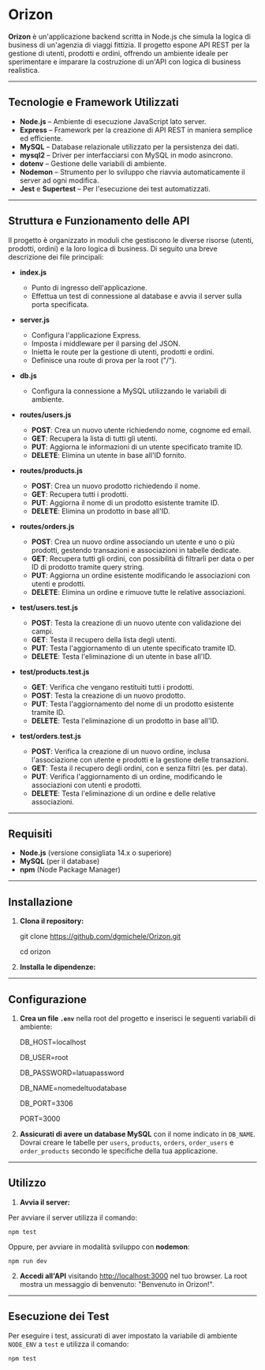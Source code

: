 # Orizon

**Orizon** è un'applicazione backend scritta in Node.js che simula la logica di business di un'agenzia di viaggi fittizia. Il progetto espone API REST per la gestione di utenti, prodotti e ordini, offrendo un ambiente ideale per sperimentare e imparare la costruzione di un'API con logica di business realistica.

---

## Tecnologie e Framework Utilizzati

- **Node.js** – Ambiente di esecuzione JavaScript lato server.
- **Express** – Framework per la creazione di API REST in maniera semplice ed efficiente.
- **MySQL** – Database relazionale utilizzato per la persistenza dei dati.
- **mysql2** – Driver per interfacciarsi con MySQL in modo asincrono.
- **dotenv** – Gestione delle variabili di ambiente.
- **Nodemon** – Strumento per lo sviluppo che riavvia automaticamente il server ad ogni modifica.
- **Jest** e **Supertest** – Per l'esecuzione dei test automatizzati.

---

## Struttura e Funzionamento delle API

Il progetto è organizzato in moduli che gestiscono le diverse risorse (utenti, prodotti, ordini) e la loro logica di business. Di seguito una breve descrizione dei file principali:

- **index.js**

  - Punto di ingresso dell'applicazione.
  - Effettua un test di connessione al database e avvia il server sulla porta specificata.

- **server.js**

  - Configura l'applicazione Express.
  - Imposta i middleware per il parsing del JSON.
  - Inietta le route per la gestione di utenti, prodotti e ordini.
  - Definisce una route di prova per la root ("/").

- **db.js**

  - Configura la connessione a MySQL utilizzando le variabili di ambiente.

- **routes/users.js**

  - **POST**: Crea un nuovo utente richiedendo nome, cognome ed email.
  - **GET**: Recupera la lista di tutti gli utenti.
  - **PUT**: Aggiorna le informazioni di un utente specificato tramite ID.
  - **DELETE**: Elimina un utente in base all'ID fornito.

- **routes/products.js**

  - **POST**: Crea un nuovo prodotto richiedendo il nome.
  - **GET**: Recupera tutti i prodotti.
  - **PUT**: Aggiorna il nome di un prodotto esistente tramite ID.
  - **DELETE**: Elimina un prodotto in base all'ID.

- **routes/orders.js**

  - **POST**: Crea un nuovo ordine associando un utente e uno o più prodotti, gestendo transazioni e associazioni in tabelle dedicate.
  - **GET**: Recupera tutti gli ordini, con possibilità di filtrarli per data o per ID di prodotto tramite query string.
  - **PUT**: Aggiorna un ordine esistente modificando le associazioni con utenti e prodotti.
  - **DELETE**: Elimina un ordine e rimuove tutte le relative associazioni.

- **test/users.test.js**
  - **POST**: Testa la creazione di un nuovo utente con validazione dei campi.
  - **GET**: Testa il recupero della lista degli utenti.
  - **PUT**: Testa l'aggiornamento di un utente specificato tramite ID.
  - **DELETE**: Testa l'eliminazione di un utente in base all'ID.
- **test/products.test.js**

  - **GET**: Verifica che vengano restituiti tutti i prodotti.
  - **POST**: Testa la creazione di un nuovo prodotto.
  - **PUT**: Testa l'aggiornamento del nome di un prodotto esistente tramite ID.
  - **DELETE**: Testa l'eliminazione di un prodotto in base all'ID.

- **test/orders.test.js**
  - **POST**: Verifica la creazione di un nuovo ordine, inclusa l'associazione con utente e prodotti e la gestione delle transazioni.
  - **GET**: Testa il recupero degli ordini, con e senza filtri (es. per data).
  - **PUT**: Verifica l'aggiornamento di un ordine, modificando le associazioni con utenti e prodotti.
  - **DELETE**: Testa l'eliminazione di un ordine e delle relative associazioni.

---

## Requisiti

- **Node.js** (versione consigliata 14.x o superiore)
- **MySQL** (per il database)
- **npm** (Node Package Manager)

---

## Installazione

1. **Clona il repository:**

   git clone https://github.com/dgmichele/Orizon.git

   cd orizon

2. **Installa le dipendenze:**

---

## Configurazione

1. **Crea un file `.env`** nella root del progetto e inserisci le seguenti variabili di ambiente:

   DB_HOST=localhost

   DB_USER=root

   DB_PASSWORD=latuapassword

   DB_NAME=nomedeltuodatabase

   DB_PORT=3306

   PORT=3000

2. **Assicurati di avere un database MySQL** con il nome indicato in `DB_NAME`. Dovrai creare le tabelle per `users`, `products`, `orders`, `order_users` e `order_products` secondo le specifiche della tua applicazione.

---

## Utilizzo

1. **Avvia il server:**

Per avviare il server utilizza il comando:

    npm test

Oppure, per avviare in modalità sviluppo con **nodemon**:

    npm run dev

2. **Accedi all'API** visitando [http://localhost:3000](http://localhost:3000) nel tuo browser. La root mostra un messaggio di benvenuto: "Benvenuto in Orizon!".

---

## Esecuzione dei Test

Per eseguire i test, assicurati di aver impostato la variabile di ambiente `NODE_ENV` a `test` e utilizza il comando:

    npm test
